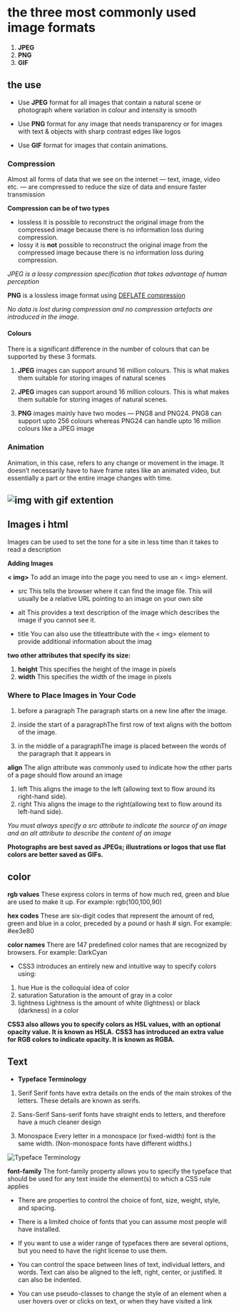 # the three most commonly used image formats
1. **JPEG**
2. **PNG**
3. **GIF**

## the use
- Use **JPEG** format for all images that contain a natural scene or photograph where variation in colour and intensity is smooth

- Use **PNG** format for any image that needs transparency or for images with text & objects with sharp contrast edges like logos

- Use **GIF** format for images that contain animations.
### Compression

Almost all forms of data that we see on the internet — text, image, video etc. — are compressed to reduce the size of data and ensure faster transmission

**Compression can be of two types**
- lossless
it is possible to reconstruct the original image from the compressed image because there is no information loss during compression.
- lossy
it is **not** possible to reconstruct the original image from the compressed image because there is no information loss during compression.

*JPEG is a lossy compression specification that takes advantage of human perception*

**PNG** is a lossless image format using [DEFLATE compression](https://en.wikipedia.org/wiki/Deflate)

*No data is lost during compression and no compression artefacts are introduced in the image.*

#### Colours
There is a significant difference in the number of colours that can be supported by these 3 formats.

 1. **JPEG** images can support around 16 million colours. This is what makes them suitable for storing images of natural scenes 

 2. **JPEG** images can support around 16 million colours. This is what makes them suitable for storing images of natural scenes.

 3. **PNG** images mainly have two modes — PNG8 and PNG24. PNG8 can support upto 256 colours whereas PNG24 can handle upto 16 million colours like a JPEG image

 ### Animation

 Animation, in this case, refers to any change or movement in the image. It doesn’t necessarily have to have frame rates like an animated video, but essentially a part or the entire image changes with time.

 ![img with gif extention](https://upload.wikimedia.org/wikipedia/commons/a/aa/SmallFullColourGIF.gif)
 -------------------------------------------------------------------------------------------------------
 ## Images i html
Images can be used to set the tone for a site in less time than it takes to read a description

**Adding Images**

**< img>** 
To add an image into the page you need to use an < img> element. 

- src 
This tells the browser where it can find the image file. This will usually be a relative URL 
pointing to an image on your own site

- alt
This provides a text description of the image which describes the image if you cannot see it.

- title
You can also use the titleattribute with the < img> element 
to provide additional information about the imag

**two other attributes that specify its size:**
1. **height**
This specifies the height of the image in pixels
2. **width**
This specifies the width of the image in pixels

 ### Where to Place Images in Your Code
 1. before a paragraph The paragraph starts on a new line after the image.

 2. inside the start of a paragraphThe first row of text aligns with the bottom of the image.

3. in the middle of a paragraphThe image is placed between the words of the paragraph that it appears in


**align**
The align attribute was commonly used to indicate how the other parts of a page should 
flow around an image

1. left
This aligns the image to the left (allowing text to flow around its right-hand side).
1. right
This aligns the image to the right(allowing text to flow around its left-hand side).

*You must always specify a src attribute to indicate the source of an image and an alt attribute to describe the content of an image*

**Photographs are best saved as JPEGs; illustrations or logos that use flat colors are better saved as GIFs.**

## color

**rgb values**
These express colors in terms 
of how much red, green and 
blue are used to make it up. For 
example: rgb(100,100,90)

**hex codes**
These are six-digit codes that 
represent the amount of red, 
green and blue in a color, 
preceded by a pound or hash # 
sign. For example: #ee3e80

**color names**
There are 147 predefined color 
names that are recognized 
by browsers. For example: 
DarkCyan

- CSS3 introduces an entirely new and intuitive 
way to specify colors using:

1. hue Hue is the colloquial idea of color 
2. saturation
Saturation is the amount of 
gray in a color
3. lightness
Lightness is the amount of 
white (lightness) or black 
(darkness) in a color

**CSS3 also allows you to specify colors as HSL values, with an optional opacity value. It is known as HSLA.**
**CSS3 has introduced an extra value for RGB colors to indicate opacity. It is known as RGBA.**

## Text
- **Typeface Terminology**
1. Serif 
Serif fonts have extra details on 
the ends of the main strokes of 
the letters. These details are 
known as serifs.

2. Sans-Serif
Sans-serif fonts have straight 
ends to letters, and therefore 
have a much cleaner design

3. Monospace
Every letter in a monospace (or 
fixed-width) font is the same 
width. (Non-monospace fonts 
have different widths.)


![Typeface Terminology](https://upload.wikimedia.org/wikipedia/commons/thumb/a/a4/Font_types.svg/220px-Font_types.svg.png)

**font-family**
The font-family property 
allows you to specify the 
typeface that should be used for 
any text inside the element(s) to 
which a CSS rule applies

- There are properties to control the choice of font, size, 
weight, style, and spacing.

-  There is a limited choice of fonts that you can assume 
most people will have installed.

-  If you want to use a wider range of typefaces there are 
several options, but you need to have the right license 
to use them.

-  You can control the space between lines of text, 
individual letters, and words. Text can also be aligned 
to the left, right, center, or justified. It can also be 
indented.

- You can use pseudo-classes to change the style of an 
element when a user hovers over or clicks on text, or 
when they have visited a link

